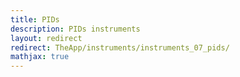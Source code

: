 ```yaml
---
title: PIDs
description: PIDs instruments
layout: redirect
redirect: TheApp/instruments/instruments_07_pids/
mathjax: true
---
```

